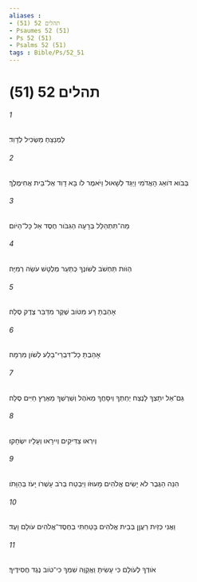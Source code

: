 ```yaml
---
aliases : 
- תהלים 52 (51)
- Psaumes 52 (51)
- Ps 52 (51)
- Psalms 52 (51)
tags : Bible/Ps/52_51
---
```


# תהלים 52 (51)

###### 1
לַמְנַצֵּחַ מַשְׂכִּיל לְדָוִד׃
###### 2
בְּבֹוא דֹּואֵג הָאֲדֹמִי וַיַּגֵּד לְשָׁאוּל וַיֹּאמֶר לֹו בָּא דָוִד אֶל־בֵּית אֲחִימֶלֶךְ׃
###### 3
מַה־תִּתְהַלֵּל בְּרָעָה הַגִּבֹּור חֶסֶד אֵל כָּל־הַיֹּום׃
###### 4
הַוֹּות תַּחְשֹׁב לְשֹׁונֶךָ כְּתַעַר מְלֻטָּשׁ עֹשֵׂה רְמִיָּה׃
###### 5
אָהַבְתָּ רָּע מִטֹּוב שֶׁקֶר מִדַּבֵּר צֶדֶק סֶלָה׃
###### 6
אָהַבְתָּ כָל־דִּבְרֵי־בָלַע לְשֹׁון מִרְמָה׃
###### 7
גַּם־אֵל יִתָּצְךָ לָנֶצַח יַחְתְּךָ וְיִסָּחֲךָ מֵאֹהֶל וְשֵׁרֶשְׁךָ מֵאֶרֶץ חַיִּים סֶלָה׃
###### 8
וְיִרְאוּ צַדִּיקִים וְיִירָאוּ וְעָלָיו יִשְׂחָקוּ׃
###### 9
הִנֵּה הַגֶּבֶר לֹא יָשִׂים אֱלֹהִים מָעוּזֹּו וַיִּבְטַח בְּרֹב עָשְׁרֹו יָעֹז בְּהַוָּתֹו׃
###### 10
וַאֲנִי כְּזַיִת רַעֲןָן בְּבֵית אֱלֹהִים בָּטַחְתִּי בְחֶסֶד־אֱלֹהִים עֹולָם וָעֶד׃
###### 11
אֹודְךָ לְעֹולָם כִּי עָשִׂיתָ וַאֲקַוֶּה שִׁמְךָ כִי־טֹוב נֶגֶד חֲסִידֶיךָ׃
